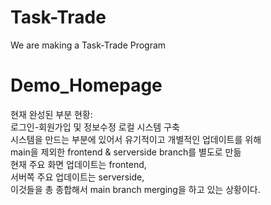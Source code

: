 # Task-Trade
We are making a Task-Trade Program

# Demo_Homepage
현재 완성된 부분 현황: \
로그인-회원가입 및 정보수정 로컬 시스템 구축\
시스템을 만드는 부분에 있어서 유기적이고 개별적인 업데이트를 위해 \
main을 제외한 frontend & serverside branch를 별도로 만듦\
현재 주요 화면 업데이트는 frontend, \
서버쪽 주요 업데이트는 serverside, \
이것들을 총 종합해서 main branch merging을 하고 있는 상황이다.
